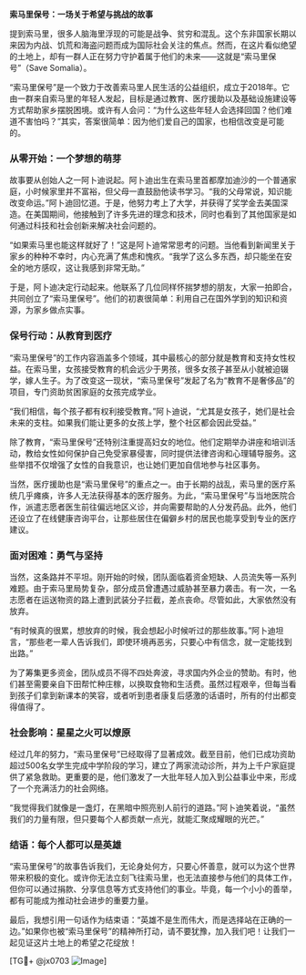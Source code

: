**索马里保号：一场关于希望与挑战的故事**

提到索马里，很多人脑海里浮现的可能是战争、贫穷和混乱。这个东非国家长期以来因为内战、饥荒和海盗问题而成为国际社会关注的焦点。然而，在这片看似绝望的土地上，却有一群人正在努力守护着属于他们的未来——这就是“索马里保号”（Save Somalia）。

“索马里保号”是一个致力于改善索马里人民生活的公益组织，成立于2018年。它由一群来自索马里的年轻人发起，目标是通过教育、医疗援助以及基础设施建设等方式帮助家乡摆脱困境。或许有人会问：“为什么这些年轻人会选择回国？他们难道不害怕吗？”其实，答案很简单：因为他们爱自己的国家，也相信改变是可能的。

### 从零开始：一个梦想的萌芽

故事要从创始人之一阿卜迪说起。阿卜迪出生在索马里首都摩加迪沙的一个普通家庭，小时候家里并不富裕，但父母一直鼓励他读书学习。“我的父母常说，知识能改变命运。”阿卜迪回忆道。于是，他努力考上了大学，并获得了奖学金去美国深造。在美国期间，他接触到了许多先进的理念和技术，同时也看到了其他国家是如何通过科技和社会创新来解决社会问题的。

“如果索马里也能这样就好了！”这是阿卜迪常常思考的问题。当他看到新闻里关于家乡的种种不幸时，内心充满了焦虑和愧疚。“我学了这么多东西，却只能坐在安全的地方感叹，这让我感到非常无助。”

于是，阿卜迪决定行动起来。他联系了几位同样怀揣梦想的朋友，大家一拍即合，共同创立了“索马里保号”。他们的初衷很简单：利用自己在国外学到的知识和资源，为家乡做点实事。

### 保号行动：从教育到医疗

“索马里保号”的工作内容涵盖多个领域，其中最核心的部分就是教育和支持女性权益。在索马里，女孩接受教育的机会远少于男孩，很多女孩子甚至从小就被迫辍学，嫁人生子。为了改变这一现状，“索马里保号”发起了名为“教育不是奢侈品”的项目，专门资助贫困家庭的女孩完成学业。

“我们相信，每个孩子都有权利接受教育。”阿卜迪说，“尤其是女孩子，她们是社会未来的支柱。如果我们能让更多的女孩上学，整个社区都会因此受益。”

除了教育，“索马里保号”还特别注重提高妇女的地位。他们定期举办讲座和培训活动，教给女性如何保护自己免受家暴侵害，同时提供法律咨询和心理辅导服务。这些举措不仅增强了女性的自我意识，也让她们更加自信地参与社区事务。

当然，医疗援助也是“索马里保号”的重点之一。由于长期的战乱，索马里的医疗系统几乎瘫痪，许多人无法获得基本的医疗服务。为此，“索马里保号”与当地医院合作，派遣志愿者医生前往偏远地区义诊，并向需要帮助的人分发药品。此外，他们还设立了在线健康咨询平台，让那些居住在偏僻乡村的居民也能享受到专业的医疗建议。

### 面对困难：勇气与坚持

当然，这条路并不平坦。刚开始的时候，团队面临着资金短缺、人员流失等一系列难题。由于索马里局势复杂，部分成员曾遭遇过威胁甚至暴力袭击。有一次，一名志愿者在运送物资的路上遭到武装分子拦截，差点丧命。尽管如此，大家依然没有放弃。

“有时候真的很累，想放弃的时候，我会想起小时候听过的那些故事。”阿卜迪坦言，“那些老一辈人告诉我们，即使环境再恶劣，只要心中有信念，就一定能找到出路。”

为了筹集更多资金，团队成员不得不四处奔波，寻求国内外企业的赞助。有时，他们甚至需要亲自下田帮忙种庄稼，以换取食物和生活费。虽然过程艰辛，但每当看到孩子们拿到新课本的笑容，或者听到患者康复后感激的话语时，所有的付出都变得值得了。

### 社会影响：星星之火可以燎原

经过几年的努力，“索马里保号”已经取得了显著成效。截至目前，他们已成功资助超过500名女学生完成中学阶段的学习，建立了两家流动诊所，并为上千户家庭提供了紧急救助。更重要的是，他们激发了一大批年轻人加入到公益事业中来，形成了一个充满活力的社会网络。

“我觉得我们就像是一盏灯，在黑暗中照亮别人前行的道路。”阿卜迪笑着说，“虽然我们的力量有限，但只要每个人都贡献一点光，就能汇聚成耀眼的光芒。”

### 结语：每个人都可以是英雄

“索马里保号”的故事告诉我们，无论身处何方，只要心怀善意，就可以为这个世界带来积极的变化。或许你无法立刻飞往索马里，也无法直接参与他们的具体工作，但你可以通过捐款、分享信息等方式支持他们的事业。毕竟，每一个小小的善举，都有可能成为推动社会进步的重要力量。

最后，我想引用一句话作为结束语：“英雄不是生而伟大，而是选择站在正确的一边。”如果你也被“索马里保号”的精神所打动，请不要犹豫，加入我们吧！让我们一起见证这片土地上的希望之花绽放！

[TG💪+ @jx0703 ![Image](https://github.com/user-attachments/assets/dbca1d08-cadb-493c-b0ec-ad6f7a83f270)]